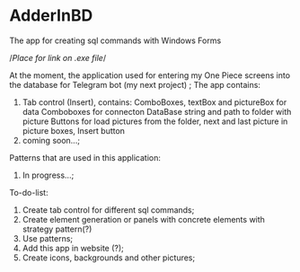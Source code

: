 # AdderInBD
The app for creating sql commands with Windows Forms

/*Place for link on .exe file*/

At the moment, the application used for entering my One Piece screens into the database for Telegram bot (my next project) ;
The app contains:
1. Tab control (Insert), contains:
ComboBoxes, textBox and pictureBox for data
Comboboxes for connecton DataBase string and path to folder with picture
Buttons for load pictures from the folder, next and last picture in picture boxes, Insert button
2. coming soon...;

Patterns that are used in this application:
1. In progress...;

To-do-list:
1. Create tab control for different sql commands;
2. Create element generation or panels with concrete elements with strategy pattern(?)
3. Use patterns;
4. Add this app in website (?);
5. Create icons, backgrounds and other pictures;
